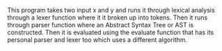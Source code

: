 This program takes two input x and y and runs it through lexical analysis through a lexer function where it it broken up into tokens.
Then it runs through parser function where an Abstract Syntax Tree or AST is constructed. 
Then it is evaluated using the evaluate function that has its personal parser and lexer too which uses a different algorithm.
